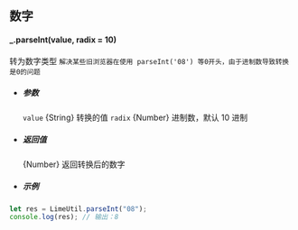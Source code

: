 ## 数字

#### \_.parseInt(value, radix = 10)

转为数字类型
`解决某些旧浏览器在使用 parseInt('08') 等0开头，由于进制数导致转换是0的问题`

- ##### 参数

  `value` {String} 转换的值
  `radix` {Number} 进制数，默认 10 进制

- ##### 返回值

  {Number} 返回转换后的数字

- ##### 示例

```javascript
let res = LimeUtil.parseInt("08");
console.log(res); // 输出：8
```
